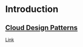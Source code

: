 # Introduction

## [Cloud Design Patterns](cloud-design-patterns.md)

[Link](https://docs.microsoft.com/en-us/azure/architecture/patterns/)